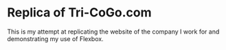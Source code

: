 # Replica of Tri-CoGo.com

This is my attempt at replicating the website of the company I work for and demonstrating my use of Flexbox.